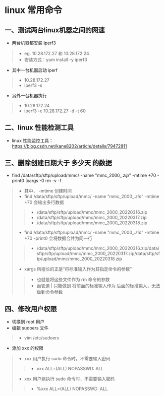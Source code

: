 # linux 常用命令
## 一、测试两台linux机器之间的网速
+ 两台机器都安装 iperf3
>+ eg. 10.28.172.27 和 10.28.172.24
>+ 安装方式：yum install -y iperf3
+ 其中一台机器启动 iperf
>+ 10.28.172.27
>+ iperf3 -s
+ 另外一台机器执行
>+ 10.28.172.24
>+ iperf3 -c 10.28.172.27 -d -t 60
## 二、linux 性能检测工具
+ linux 性能监控工具：https://blog.csdn.net/kane8202/article/details/79472811
## 三、删除创建日期大于 多少天 的数据
+ find /data/sftp/sftp/upload/mmc/ -name "mmc_2000_*.zip*" -mtime +70 -print0 |xargs -0 rm -v -f
>+ 其中， -mtime 创建时间
>+ find /data/sftp/sftp/upload/mmc/ -name "mmc_2000_*.zip*" -mtime +70 会输出多行数据
>>+ /data/sftp/sftp/upload/mmc/mmc_2000_20220316.zip
>>+ /data/sftp/sftp/upload/mmc/mmc_2000_20220317.zip
>>+ /data/sftp/sftp/upload/mmc/mmc_2000_20220318.zip
>+ find /data/sftp/sftp/upload/mmc/ -name "mmc_2000_*.zip*" -mtime +70 -print0 会将数据合并为同一行
>>+ /data/sftp/sftp/upload/mmc/mmc_2000_20220316.zip/data/sftp/sftp/upload/mmc/mmc_2000_20220317.zip/data/sftp/sftp/upload/mmc/mmc_2000_20220318.zip
>+ xargs 所擅长的正是“将标准输入作为其指定命令的参数”
>>+ 也就是将这些文件作为 rm 命令的参数
>>+ 而管道 | 只能做到 将前面的标准输入作为 后面的标准输入，无法做到命令参数
## 四、修改用户权限
+ 切换到 root 用户
+ 编辑 sudoers 文件
>+ vim /etc/sudoers
+ 添加 xxx 的权限
>+ xxx 用户执行 sudo 命令时，不需要输入密码
>>+ xxx   ALL=(ALL)    NOPASSWD: ALL
>+ xxx 用户组执行 sudo 命令时，不需要输入密码
>>+ %xxx   ALL=(ALL)    NOPASSWD: ALL